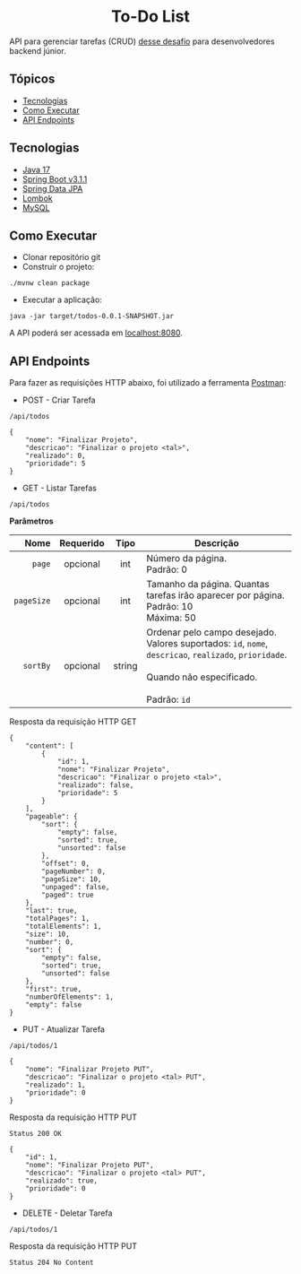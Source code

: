 <h1 align="center">
  To-Do List
</h1>

API para gerenciar tarefas (CRUD) [desse desafio](https://github.com/simplify-liferay/desafio-junior-backend-simplify)
para desenvolvedores backend júnior.

## Tópicos

- [Tecnologias](https://github.com/jawwadbr/todos-api#tecnologias)
- [Como Executar](https://github.com/jawwadbr/todos-api#como-executar)
- [API Endpoints](https://github.com/jawwadbr/todos-api#api-endpoints)

## Tecnologias

- [Java 17](https://docs.oracle.com/en/java/javase/17/)
- [Spring Boot v3.1.1](https://spring.io/projects/spring-boot)
- [Spring Data JPA](https://docs.spring.io/spring-data/data-jpa/docs/current/reference/html/#repositories)
- [Lombok](https://projectlombok.org/features/)
- [MySQL](https://dev.mysql.com/doc/)

## Como Executar

- Clonar repositório git
- Construir o projeto:

```
./mvnw clean package
```

- Executar a aplicação:

```
java -jar target/todos-0.0.1-SNAPSHOT.jar
```

A API poderá ser acessada em [localhost:8080](http://localhost:8080).

## API Endpoints

Para fazer as requisições HTTP abaixo, foi utilizado a ferramenta [Postman](https://www.postman.com):

- POST - Criar Tarefa

```
/api/todos

{
    "nome": "Finalizar Projeto",
    "descricao": "Finalizar o projeto <tal>",
    "realizado": 0,
    "prioridade": 5
}
```

- GET - Listar Tarefas

```
/api/todos
```

**Parâmetros**

|       Nome | Requerido |  Tipo  | Descrição                                                                                                                                                                 |
|-----------:|:---------:|:------:|---------------------------------------------------------------------------------------------------------------------------------------------------------------------------|
|     `page` | opcional  |  int   | Número da página. <br/> Padrão: 0                                                                                                                                         |
| `pageSize` | opcional  |  int   | Tamanho da página. Quantas tarefas irão aparecer por página. <br/> Padrão: 10 <br/> Máxima: 50                                                                            |
|   `sortBy` | opcional  | string | Ordenar pelo campo desejado. <br/> Valores suportados: `id`, `nome`, `descricao`, `realizado`, `prioridade`. <br/> <br/> Quando não especificado. <br/> <br/>Padrão: `id` |

Resposta da requisição HTTP GET

```
{
    "content": [
        {
            "id": 1,
            "nome": "Finalizar Projeto",
            "descricao": "Finalizar o projeto <tal>",
            "realizado": false,
            "prioridade": 5
        }
    ],
    "pageable": {
        "sort": {
            "empty": false,
            "sorted": true,
            "unsorted": false
        },
        "offset": 0,
        "pageNumber": 0,
        "pageSize": 10,
        "unpaged": false,
        "paged": true
    },
    "last": true,
    "totalPages": 1,
    "totalElements": 1,
    "size": 10,
    "number": 0,
    "sort": {
        "empty": false,
        "sorted": true,
        "unsorted": false
    },
    "first": true,
    "numberOfElements": 1,
    "empty": false
}
```

- PUT - Atualizar Tarefa

```
/api/todos/1

{
    "nome": "Finalizar Projeto PUT",
    "descricao": "Finalizar o projeto <tal> PUT",
    "realizado": 1,
    "prioridade": 0
}
```

Resposta da requisição HTTP PUT

```
Status 200 OK

{
    "id": 1,
    "nome": "Finalizar Projeto PUT",
    "descricao": "Finalizar o projeto <tal> PUT",
    "realizado": true,
    "prioridade": 0
}
```

- DELETE - Deletar Tarefa

```
/api/todos/1
```

Resposta da requisição HTTP PUT

```
Status 204 No Content
```